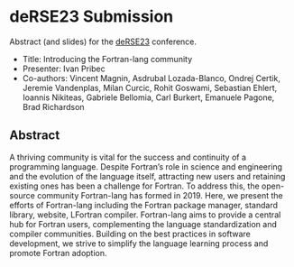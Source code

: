 # deRSE23 Submission

Abstract (and slides) for the [deRSE23](https://de-rse23.sciencesconf.org/) conference.

* Title: Introducing the Fortran-lang community
* Presenter: Ivan Pribec
* Co-authors: Vincent Magnin, Asdrubal Lozada-Blanco, Ondrej Certik, Jeremie Vandenplas, Milan Curcic, Rohit Goswami, Sebastian Ehlert, Ioannis Nikiteas, Gabriele Bellomia, Carl Burkert, Emanuele Pagone, Brad Richardson

## Abstract

A thriving community is vital for the success and continuity of a programming language. Despite Fortran’s role in science and engineering and the evolution of the language itself, attracting new users and retaining existing ones has been a challenge for Fortran. To address this, the open-source community Fortran-lang has formed in 2019. Here, we present the efforts of Fortran-lang including the Fortran package manager, standard library, website, LFortran compiler. Fortran-lang aims to provide a central hub for Fortran users, complementing the language standardization and compiler communities. Building on the best practices in software development, we strive to simplify the language learning process and promote Fortran adoption.